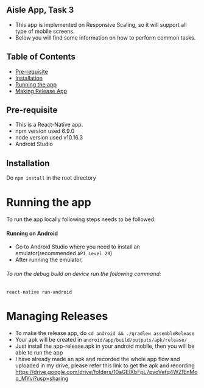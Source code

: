 ## Aisle App, Task 3

- This app is implemented on Responsive Scaling, so it will support all type of mobile screens.
- Below you will find some information on how to perform common tasks.<br>

## Table of Contents

- [Pre-requisite](#pre-requisite)
- [Installation](#installation)
- [Running the app](#running-the-app)
- [Making Release App](#managing-releases)

## Pre-requisite

- This is a React-Native app.
- npm version used 6.9.0
- node version used v10.16.3
- Android Studio

## Installation

Do `npm install` in the root directory

# Running the app

To run the app locally following steps needs to be followed:

#### Running on Android

- Go to Android Studio where you need to install an emulator(recommended `API Level 29`)
- After running the emulator,

###### To run the debug build on device run the following command:

`react-native run-android`

# Managing Releases

- To make the release app, do `cd android && ./gradlew assembleRelease`
- Your apk will be created in `android/app/build/outputs/apk/release/`
- Just install the app-release.apk in your android mobile, then you will be able to run the app
- I have already made an apk and recorded the whole app flow and uploaded in my drive, please refer this link to get the apk and recording
  https://drive.google.com/drive/folders/10aGElXbFpL7pvoVefq4WZIEnMoq_MYvi?usp=sharing

